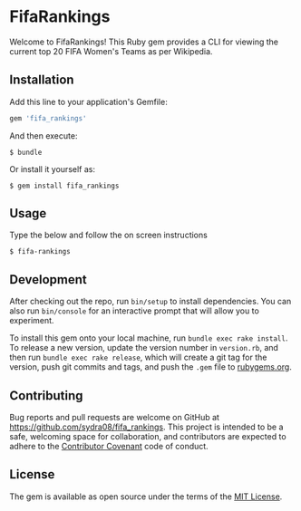 # FifaRankings

Welcome to FifaRankings! This Ruby gem provides a CLI for viewing the current top 20 FIFA Women's Teams as per Wikipedia.

## Installation

Add this line to your application's Gemfile:

```ruby
gem 'fifa_rankings'
```

And then execute:

    $ bundle

Or install it yourself as:

    $ gem install fifa_rankings

## Usage

Type the below and follow the on screen instructions

    $ fifa-rankings

## Development

After checking out the repo, run `bin/setup` to install dependencies. You can also run `bin/console` for an interactive prompt that will allow you to experiment.

To install this gem onto your local machine, run `bundle exec rake install`. To release a new version, update the version number in `version.rb`, and then run `bundle exec rake release`, which will create a git tag for the version, push git commits and tags, and push the `.gem` file to [rubygems.org](https://rubygems.org).

## Contributing

Bug reports and pull requests are welcome on GitHub at https://github.com/sydra08/fifa_rankings. This project is intended to be a safe, welcoming space for collaboration, and contributors are expected to adhere to the [Contributor Covenant](http://contributor-covenant.org) code of conduct.


## License

The gem is available as open source under the terms of the [MIT License](http://opensource.org/licenses/MIT).
